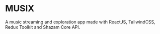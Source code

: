# MUSIX
A music streaming and exploration app made with ReactJS, TailwindCSS, Redux Toolkit and Shazam Core API.
